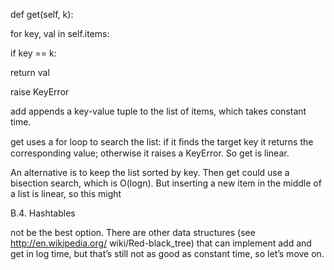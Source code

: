 def get(self, k):

for key, val in self.items:

if key == k:

return val

raise KeyError

add appends a key-value tuple to the list of items, which takes constant time.

get uses a for loop to search the list: if it ﬁnds the target key it returns the corresponding value; otherwise it raises a KeyError. So get is linear.

An alternative is to keep the list sorted by key. Then get could use a bisection search, which is O(logn). But inserting a new item in the middle of a list is linear, so this might

B.4. Hashtables

not be the best option. There are other data structures (see http://en.wikipedia.org/ wiki/Red-black_tree) that can implement add and get in log time, but that’s still not as good as constant time, so let’s move on.